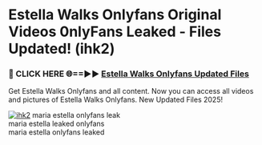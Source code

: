 # Estella Walks Onlyfans Original Videos 0nlyFans Leaked - Files Updated! (ihk2)

<h3>🔴 CLICK HERE 🌐==►► <a href="https://tinyurl.com/4seja8ks" rel="nofollow">Estella Walks Onlyfans Updated Files</a></h3>

Get Estella Walks Onlyfans and all content. Now you can access all videos and pictures of Estella Walks Onlyfans. New Updated Files 2025!

[![ihk2](https://i.imgur.com/EWjZXRe.gif)](https://tinyurl.com/4seja8ks)
maria estella onlyfans leak<br>
maria estella leaked onlyfans<br>
maria estella onlyfans leaked
